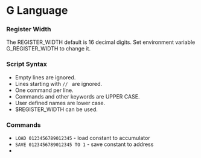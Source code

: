 # G Language

### Register Width

The REGISTER_WIDTH default is 16 decimal digits. Set environment variable G_REGISTER_WIDTH to change it.

### Script Syntax

* Empty lines are ignored.
* Lines starting with `// ` are ignored.
* One command per line.
* Commands and other keywords are UPPER CASE.
* User defined names are lower case.
* $REGISTER_WIDTH can be used.

### Commands

* `LOAD 0123456789012345` - load constant to accumulator
* `SAVE 0123456789012345 TO 1` - save constant to address
* 
